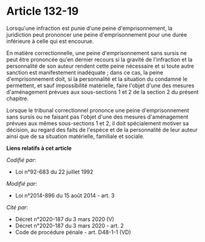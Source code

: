 # Article 132-19

Lorsqu'une infraction est punie d'une peine d'emprisonnement, la juridiction peut prononcer une peine d'emprisonnement pour
une durée inférieure à celle qui est encourue.

En matière correctionnelle, une peine d'emprisonnement sans sursis ne peut être prononcée qu'en dernier recours si la gravité
de l'infraction et la personnalité de son auteur rendent cette peine nécessaire et si toute autre sanction est manifestement
inadéquate ; dans ce cas, la peine d'emprisonnement doit, si la personnalité et la situation du condamné le permettent, et
sauf impossibilité matérielle, faire l'objet d'une des mesures d'aménagement prévues aux sous-sections 1 et 2 de la section 2
du présent chapitre. 

Lorsque le tribunal correctionnel prononce une peine d'emprisonnement sans sursis ou ne faisant pas l'objet d'une des mesures
d'aménagement prévues aux mêmes sous-sections 1 et 2, il doit spécialement motiver sa décision, au regard des faits de
l'espèce et de la personnalité de leur auteur ainsi que de sa situation matérielle, familiale et sociale.

**Liens relatifs à cet article**

_Codifié par_:

  - Loi n°92-683 du 22 juillet 1992

_Modifié par_:

  - Loi n°2014-896 du 15 août 2014 - art. 3

_Cité par_:

  - Décret n°2020-187 du 3 mars 2020 (V)
  - Décret n°2020-187 du 3 mars 2020 - art. 2
  - Code de procédure pénale - art. D48-1-1 (VD)
